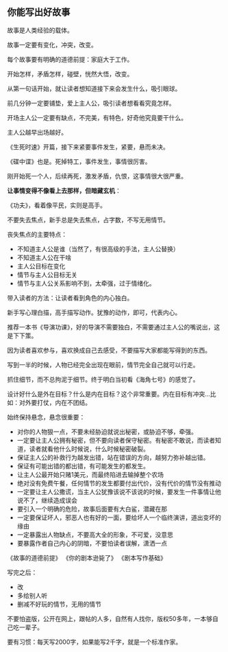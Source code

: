## 你能写出好故事

故事是人类经验的载体。

故事一定要有变化，冲突，改变。

每个故事要有明确的道德前提：家庭大于工作。

开始怎样，矛盾怎样，碰壁，恍然大悟，改变。

从第一句话开始，就让读者想知道接下来会发生什么，吸引眼球。

前几分钟一定要铺垫，爱上主人公，吸引读者想看看究竟怎样。

开场主人公一定要有缺点，不完美，有特色，好奇他究竟要干什么。

主人公越早出场越好。

《生死时速》开篇，接下来紧要事件发生，紧要，悬而未决。

《碟中谍》也是。死掉特工，事件发生，事情很厉害。

 刚开始死一个人，后续再死，激发矛盾，仇恨，这事情很大很严重。

**让事情变得不像看上去那样，但暗藏玄机**：

《功夫》，看着像平民，实则是高手。

不要失去焦点，新手总是失去焦点，占字数，不写无用情节。

丧失焦点的主要特点：

- 不知道主人公是谁（当然了，有很高级的手法，主人公替换）
- 不知道主人公在干啥
- 主人公目标在变化 
- 情节与主人公目标无关
- 情节与主人公关系影响不到，太牵强，过于情绪化。

带入读者的方法：让读者看到角色的内心独白。

新手写心理白描，高手描写动作。犹豫的动作，即可，代表内心。

推荐一本书《导演功课》，好的导演不需要独白，不需要通过主人公的嘴说出，这是下下策。

因为读者喜欢参与，喜欢换成自己去感受，不要描写大家都能写得到的东西。

写到一半的时候，人物已经完全出现在眼前，情节完全自己就可以行走。

抓住细节，而不总拘泥于细节。终于明白当初看《海角七号》的感觉了。

设计好什么是外在目标？什么是内在目标？这个非常重要。内在目标有冲突…比如：对外要打仗，内在不团结。

始终保持悬念，悬念很重要：

- 对你的人物狠一点，不要未经胁迫就说出秘密，或胁迫不够，牵强。
- 一定要让主人公拥有秘密，但不要向读者保守秘密。有秘密不敢说，而读者知道，读者就看他什么时候说，什么时候秘密破裂。
- 保证主人公的补救行为越发出错，站在错误的方向，越努力弥补越出错。
- 保证有可能出错的都出错，有可能发生的都发生。
- 让主人公最开始只赌1美元，而最终陷进去输掉整个农场
- 绝对没有免费午餐，任何情节的发生都要付出代价，没有代价的情节没有推动
- 一定要让主人公撒谎，当主人公犹豫该说不该说的时候，要发生一件事情让他说不了，继续造成误会
- 要引入一个明确的危险，故事后面要有大白鲨，潜藏在那
- 一定要保证坏人，邪恶人也有好的一面，要给坏人一个临终演讲，道出变坏的缘由
- 一定暴露出人物缺点，不要高大全的形象，不可爱，没意思
- 要暴露作者自己内心的阴暗，不要怕读者误解，潇洒一点

《故事的道德前提》  《你的剧本逊毙了》  《剧本写作基础》

写完之后：

- 改
- 多给别人听
- 删减不好玩的情节，无用的情节

不要怕盗版，公开在网上，跟帖的人多，自然有人找你，版权50多年，一本够自己吃一辈子。

要有习惯：每天写2000字，如果能写2千字，就是一个标准作家。



